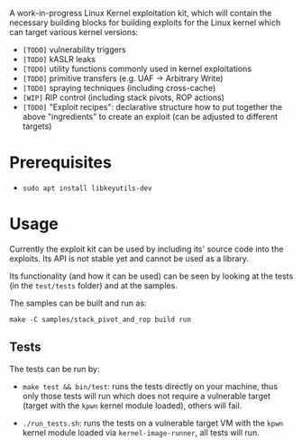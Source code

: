 A work-in-progress Linux Kernel exploitation kit, which will contain the necessary building blocks for building exploits for the Linux kernel which can target various kernel versions:

  * `[TODO]` vulnerability triggers
  * `[TODO]` kASLR leaks
  * `[TODO]` utility functions commonly used in kernel exploitations
  * `[TODO]` primitive transfers (e.g. UAF -> Arbitrary Write)
  * `[TODO]` spraying techniques (including cross-cache)
  * `[WIP]` RIP control (including stack pivots, ROP actions)
  * `[TODO]` "Exploit recipes": declarative structure how to put together the above "ingredients" to create an exploit (can be adjusted to different targets)

# Prerequisites

  * `sudo apt install libkeyutils-dev`

# Usage

Currently the exploit kit can be used by including its' source code into the exploits. Its API is not stable yet and cannot be used as a library.

Its functionality (and how it can be used) can be seen by looking at the tests (in the `test/tests` folder) and at the samples.

The samples can be built and run as:

```
make -C samples/stack_pivot_and_rop build run
```

## Tests

The tests can be run by:

* `make test && bin/test`: runs the tests directly on your machine, thus only those tests will run which does not require a vulnerable target (target with the `kpwn` kernel module loaded), others will fail.

* `./run_tests.sh`: runs the tests on a vulnerable target VM with the `kpwn` kernel module loaded via `kernel-image-runner`, all tests will run.
